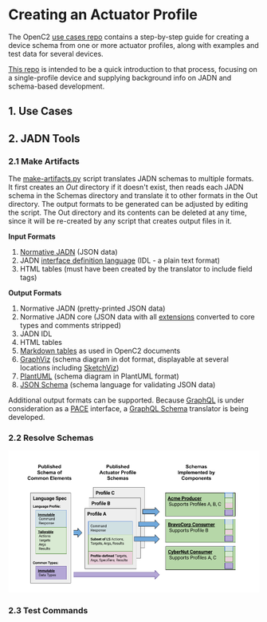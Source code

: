 # Creating an Actuator Profile
The OpenC2 [use cases repo](https://github.com/oasis-tcs/openc2-usecases/tree/main/Actuator-Profile-Schemas)
contains a step-by-step guide for creating a device schema from one or more actuator profiles,
along with examples and test data for several devices.

[This repo](https://github.com/davaya/actuator-profile) is intended to be a quick introduction to that
process, focusing on a single-profile device and supplying background info on JADN and schema-based development.

## 1. Use Cases

## 2. JADN Tools
### 2.1 Make Artifacts

The [make-artifacts.py](make-artifacts.py) script translates JADN schemas to multiple formats.
It first creates an *Out* directory if it doesn't exist, then reads each JADN schema
in the Schemas directory and translate it to other formats in the Out directory. The output formats to be
generated can be adjusted by editing the script. The Out directory and its contents can be deleted at any
time, since it will be re-created by any script that creates output files in it.

**Input Formats**

1) [Normative JADN]() (JSON data)
2) JADN [interface definition language]() (IDL - a plain text format)
3) HTML tables (must have been created by the translator to include field tags)

**Output Formats**

1) Normative JADN (pretty-printed JSON data)
2) Normative JADN core (JSON data with all [extensions]() converted to core types and comments stripped)
3) JADN IDL
4) HTML tables
5) [Markdown tables]() as used in OpenC2 documents
6) [GraphViz](https://graphviz.org/) (schema diagram in dot format, displayable at several locations including [SketchViz](https://sketchviz.com))
7) [PlantUML](http://www.plantuml.com/) (schema diagram in PlantUML format)
8) [JSON Schema]() (schema language for validating JSON data)

Additional output formats can be supported. Because [GraphQL](https://graphql.org/) is under consideration
as a [PACE](https://github.com/opencybersecurityalliance/PACE) interface,
a [GraphQL Schema](https://graphql.org/learn/schema/) translator is being developed.

### 2.2 Resolve Schemas
![resolver](Images/resolver.png)

### 2.3 Test Commands